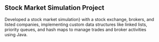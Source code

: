 ## Stock Market Simulation Project
Developed a stock market simulation} with a stock exchange, brokers, and listed companies, implementing custom data structures like linked lists, priority queues, and hash maps to manage trades and broker activities using Java. 
